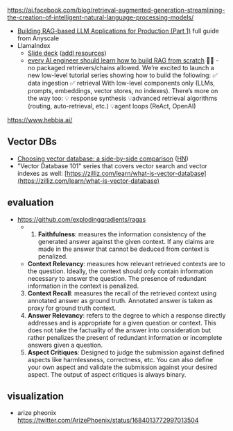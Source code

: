 
https://ai.facebook.com/blog/retrieval-augmented-generation-streamlining-the-creation-of-intelligent-natural-language-processing-models/

- [Building RAG-based LLM Applications for Production (Part 1)](https://www.anyscale.com/blog/a-comprehensive-guide-for-building-rag-based-llm-applications-part-1) full guide from Anyscale
- LlamaIndex
	- [Slide deck](https://docs.google.com/presentation/d/1uzhz1aFWbyXSrWBzQ1FPQWtVjMgJqAYGoGoVzEnNmAg/edit#slide=id.p) ([addl resources](https://twitter.com/jerryjliu0/status/1700531889239437784))
	- [every AI engineer should learn how to build RAG from scratch](https://twitter.com/jerryjliu0/status/1702345670563332340) 🧑‍🍳 - no packaged retrievers/chains allowed. We’re excited to launch a new low-level tutorial series showing how to build the following: ✅ data ingestion ✅ retrieval With low-level components only (LLMs, prompts, embeddings, vector stores, no indexes). There’s more on the way too: 💡 response synthesis 💡advanced retrieval algorithms (routing, auto-retrieval, etc.) 💡agent loops (ReAct, OpenAI)

https://www.hebbia.ai/

## Vector DBs

- [ Choosing vector database: a side-by-side comparison](https://benchmark.vectorview.ai/vectordbs.html) ([HN](https://news.ycombinator.com/item?id=37764489))
- "Vector Database 101" series that covers vector search and vector indexes as well: [https://zilliz.com/learn/what-is-vector-database](https://zilliz.com/learn/what-is-vector-database)
	


## evaluation

- https://github.com/explodinggradients/ragas
	- 1.  **Faithfulness**: measures the information consistency of the generated answer against the given context. If any claims are made in the answer that cannot be deduced from context is penalized.
	- **Context Relevancy**: measures how relevant retrieved contexts are to the question. Ideally, the context should only contain information necessary to answer the question. The presence of redundant information in the context is penalized.
	3.  **Context Recall**: measures the recall of the retrieved context using annotated answer as ground truth. Annotated answer is taken as proxy for ground truth context.
	4.  **Answer Relevancy**: refers to the degree to which a response directly addresses and is appropriate for a given question or context. This does not take the factuality of the answer into consideration but rather penalizes the present of redundant information or incomplete answers given a question.
	5.  **Aspect Critiques**: Designed to judge the submission against defined aspects like harmlessness, correctness, etc. You can also define your own aspect and validate the submission against your desired aspect. The output of aspect critiques is always binary.

## visualization

- arize pheonix https://twitter.com/ArizePhoenix/status/1684013772997013504